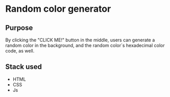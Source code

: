 # Random color generator

## Purpose
By clicking the "CLICK ME!" button in the middle, users can generate a random color in the background, and the random color´s hexadecimal color code, as well.

## Stack used
- HTML
- CSS
- Js